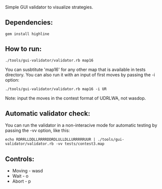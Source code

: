 Simple GUI validator to visualize strategies.


Dependencies:
------------

    gem install highline


How to run:
----------

    ./tools/gui-validator/validator.rb map16

You can susbtitute 'map16' for any other map that is available in tests directory.
You can also run it with an input of first moves by passing the -i option:

    ./tools/gui-validator/validator.rb map16 -i UR

Note: input the moves in the contest format of UDRLWA, not wasdop.


Automatic validator check:
-------------------------

You can run the validator in a non-interacive mode for automatic testing by
passing the -vv option, like this: 

    echo RDRRLLDDLLRRRRDDRDLULLDLLURRRRRUUR | ./tools/gui-validator/validator.rb -vv tests/contest3.map
    

Controls:
--------

* Moving - wasd
* Wait - o
* Abort - p

